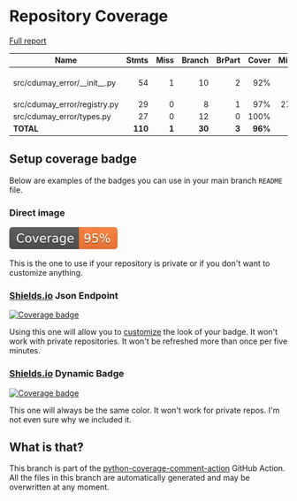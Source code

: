 # Repository Coverage

[Full report](https://htmlpreview.github.io/?https://github.com/cdumay/cdumay-error/blob/python-coverage-comment-action-data/htmlcov/index.html)

| Name                              |    Stmts |     Miss |   Branch |   BrPart |   Cover |   Missing |
|---------------------------------- | -------: | -------: | -------: | -------: | ------: | --------: |
| src/cdumay\_error/\_\_init\_\_.py |       54 |        1 |       10 |        2 |     92% |40->exit, 43 |
| src/cdumay\_error/registry.py     |       29 |        0 |        8 |        1 |     97% |    27->29 |
| src/cdumay\_error/types.py        |       27 |        0 |       12 |        0 |    100% |           |
|                         **TOTAL** |  **110** |    **1** |   **30** |    **3** | **96%** |           |


## Setup coverage badge

Below are examples of the badges you can use in your main branch `README` file.

### Direct image

[![Coverage badge](https://raw.githubusercontent.com/cdumay/cdumay-error/python-coverage-comment-action-data/badge.svg)](https://htmlpreview.github.io/?https://github.com/cdumay/cdumay-error/blob/python-coverage-comment-action-data/htmlcov/index.html)

This is the one to use if your repository is private or if you don't want to customize anything.

### [Shields.io](https://shields.io) Json Endpoint

[![Coverage badge](https://img.shields.io/endpoint?url=https://raw.githubusercontent.com/cdumay/cdumay-error/python-coverage-comment-action-data/endpoint.json)](https://htmlpreview.github.io/?https://github.com/cdumay/cdumay-error/blob/python-coverage-comment-action-data/htmlcov/index.html)

Using this one will allow you to [customize](https://shields.io/endpoint) the look of your badge.
It won't work with private repositories. It won't be refreshed more than once per five minutes.

### [Shields.io](https://shields.io) Dynamic Badge

[![Coverage badge](https://img.shields.io/badge/dynamic/json?color=brightgreen&label=coverage&query=%24.message&url=https%3A%2F%2Fraw.githubusercontent.com%2Fcdumay%2Fcdumay-error%2Fpython-coverage-comment-action-data%2Fendpoint.json)](https://htmlpreview.github.io/?https://github.com/cdumay/cdumay-error/blob/python-coverage-comment-action-data/htmlcov/index.html)

This one will always be the same color. It won't work for private repos. I'm not even sure why we included it.

## What is that?

This branch is part of the
[python-coverage-comment-action](https://github.com/marketplace/actions/python-coverage-comment)
GitHub Action. All the files in this branch are automatically generated and may be
overwritten at any moment.